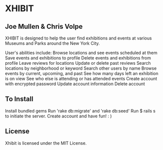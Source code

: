 
# XHIBIT

## Joe Mullen & Chris Volpe

XHIBIT is designed to help the user find exhibitions and events at various Museums and Parks around the New York City.

User's abilities include:
Browse locations and see events scheduled at them
Save events and exhibitions to profile
Delete events and exhibitions from profile
Leave reviews for locations
Update or delete past reviews
Search locations by neighborhood or keyword
Search other users by name
Browse events by current, upcoming, and past
See how many days left an exhibition is on view
See who else is attending or has attended events
Create account with encrypted password
Update account information
Delete account

## To Install
Install bundled gems
Run 'rake db:migrate' and 'rake db:seed'
Run $ rails s to initiate the server.
Create account and have fun!  : )

## License
Xhibit is licensed under the MIT License.
